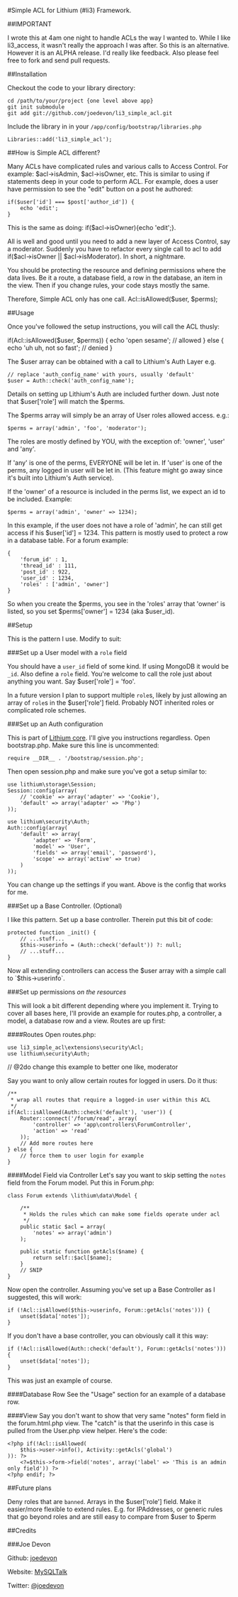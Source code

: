 #Simple ACL for Lithium (#li3) Framework.

##IMPORTANT

I wrote this at 4am one night to handle ACLs the way I wanted to. While I
like li3_access, it wasn't really the approach I was after. So this is an
alternative. However it is an ALPHA release. I'd really like feedback. Also
please feel free to fork and send pull requests.

##Installation

Checkout the code to your library directory:

	cd /path/to/your/project {one level above app}
	git init submodule
	git add git://github.com/joedevon/li3_simple_acl.git

Include the library in in your `/app/config/bootstrap/libraries.php`

	Libraries::add('li3_simple_acl');

##How is Simple ACL different?

Many ACLs have complicated rules and various calls to Access Control. For 
example: $acl->isAdmin, $acl->isOwner, etc. This is similar to using if 
statements deep in your code to perform ACL. For example, does a user have 
permission to see the "edit" button on a post he authored:

	if($user['id'] === $post['author_id']) {
		echo 'edit';
	}

This is the same as doing: if($acl->isOwner){echo 'edit';}.

All is well and good until you need to add a new layer of Access Control, say a 
moderator. Suddenly you have to refactor every single call to acl to add 
if($acl->isOwner || $acl->isModerator).  In short, a nightmare.

You should be protecting the resource and defining permissions where the data lives. Be it a route, a database field, a row in the database, an item in the view. Then if you change rules, your code stays mostly the same.

Therefore, Simple ACL only has one call. Acl::isAllowed($user, $perms);

##Usage

Once you've followed the setup instructions, you will call the ACL thusly:

if(Acl::isAllowed($user, $perms)) {
	echo 'open sesame'; // allowed
} else {
	echo 'uh uh, not so fast'; // denied
}

The $user array can be obtained with a call to Lithium's Auth Layer e.g.

	// replace 'auth_config_name' with yours, usually 'default'
	$user = Auth::check('auth_config_name');

Details on setting up Lithium's Auth are included further down. Just note that 
$user['role'] will match the $perms.

The $perms array will simply be an array of User roles allowed access. e.g.:

	$perms = array('admin', 'foo', 'moderator');

The roles are mostly defined by YOU, with the exception of: 'owner',
'user' and 'any'.

If 'any' is one of the perms, EVERYONE will be let in.
If 'user' is one of the perms, any logged in user will be let in. (This feature might go away since it's built into Lithium's Auth service).

If the 'owner' of a resource is included in the perms list, we expect an id
to be included. Example:

	$perms = array('admin', 'owner' => 1234);

In this example, if the user does not have a role of 'admin', he can still 
get access if his $user['id'] = 1234. This pattern is mostly used to protect 
a row in a database table. For a forum example:

	{
		'forum_id' : 1,
		'thread_id' : 111,
		'post_id' : 922,
		'user_id' : 1234,
		'roles' : ['admin', 'owner']		
	}

So when you create the $perms, you see in the 'roles' array that 'owner' is
listed, so you set $perms['owner'] = 1234 (aka $user_id). 

##Setup

This is the pattern I use. Modify to suit:

###Set up a User model with a `role` field

You should have a `user_id` field of some kind. If using MongoDB it would be 
`_id`. Also define a `role` field. You're welcome to call the role just about 
anything you want. Say $user['role'] = 'foo'.

In a future version I plan to support multiple `role`s, likely by just allowing 
an array of `role`s in the $user['role'] field. Probably NOT inherited roles or 
complicated role schemes.

###Set up an Auth configuration

This is part of [Lithium core](http://lithify.me/docs/lithium/security/auth/adapter/Form). I'll
give you instructions regardless. Open bootstrap.php. Make sure this line is
uncommented:

	require __DIR__ . '/bootstrap/session.php';

Then open session.php and make sure you've got a setup similar to:

	use lithium\storage\Session;
	Session::config(array(
		// 'cookie' => array('adapter' => 'Cookie'),
		'default' => array('adapter' => 'Php')
	));

	use lithium\security\Auth;
	Auth::config(array(
	    'default' => array(
	        'adapter' => 'Form',
	        'model' => 'User',
	        'fields' => array('email', 'password'),
	        'scope' => array('active' => true)
	    )
	));

You can change up the settings if you want. Above is the config that works for
me.

###Set up a Base Controller. (Optional)

I like this pattern. Set up a base controller. Therein put this bit of code:

	protected function _init() {
		// ...stuff...
		$this->userinfo = (Auth::check('default')) ?: null;
		// ...stuff...
	}

Now all extending controllers can access the $user array with a simple call to 
`$this->userinfo`.

###Set up permissions *on the resources*

This will look a bit different depending where you implement it. Trying to 
cover all bases here, I'll provide an example for routes.php, a controller, a 
model, a database row and a view. Routes are up first:

####Routes
Open routes.php:

	use li3_simple_acl\extensions\security\Acl;
	use lithium\security\Auth;

// @2do change this example to better one like, moderator

Say you want to only allow certain routes for logged in users. Do it thus:

	/**
	 * wrap all routes that require a logged-in user within this ACL
	 */
	if(Acl::isAllowed(Auth::check('default'), 'user')) {
	    Router::connect('/forum/read', array(
	        'controller' => 'app\controllers\ForumController',
	        'action' => 'read'
	    ));
		// Add more routes here
	} else {
		// force them to user login for example
	}

####Model Field via Controller
Let's say you want to skip setting the `notes` field from the Forum model.
Put this in Forum.php:

	class Forum extends \lithium\data\Model {

	    /**
	     * Holds the rules which can make some fields operate under acl
	     */
	    public static $acl = array(
			'notes' => array('admin')
	    );

	    public static function getAcls($name) {
	        return self::$acl[$name];
	    }
		// SNIP
	}

Now open the controller. Assuming you've set up a Base Controller as I
suggested, this will work:

	if (!Acl::isAllowed($this->userinfo, Forum::getAcls('notes'))) {
	    unset($data['notes']);
	}

If you don't have a base controller, you can obviously call it this way:

	if (!Acl::isAllowed(Auth::check('default'), Forum::getAcls('notes'))) {
	    unset($data['notes']);
	}

This was just an example of course.

####Database Row
See the "Usage" section for an example of a database row.

####View
Say you don't want to show that very same "notes" form field in the
forum.html.php view. The "catch" is that the userinfo in this case
is pulled from the User.php view helper. Here's the code:

	<?php if(!Acl::isAllowed(
		$this->user->info(), Activity::getAcls('global')
	)): ?>
		<?=$this->form->field('notes', array('label' => 'This is an admin only field')) ?>
	<?php endif; ?>

##Future plans

Deny roles that are `banned`.
Arrays in the $user['role'] field.
Make it easier/more flexible to extend rules. E.g. for IPAddresses, or generic
rules that go beyond roles and are still easy to compare from $user to $perm

##Credits

###Joe Devon

Github: [joedevon](https://github.com/joedevon/li3_simple_acl)

Website: [MySQLTalk](http://www.mysqltalk.com)

Twitter: [@joedevon](http://twitter.com/joedevon)